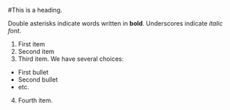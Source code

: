 #This is a heading.

Double asterisks indicate words written in **bold**.
Underscores indicate _italic font_.
1. First item
2. Second item
3. Third item. We have several choices:
* First bullet
* Second bullet
* etc.
4. Fourth item.
